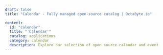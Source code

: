 ```yaml
---
draft: false
title: "Calendar - Fully managed open-source catalog | OctaByte.io"

content:
  id: "calendar"
  title: "'Calendar'"
  catalog: applications
  category: calendar
  description: Explore our selection of open source calendar and event scheduling software on OctaByte. We manage installation, backup, updates, support, and maintenance, ensuring a seamless experience for your calendar management and event planning needs.
---
```

